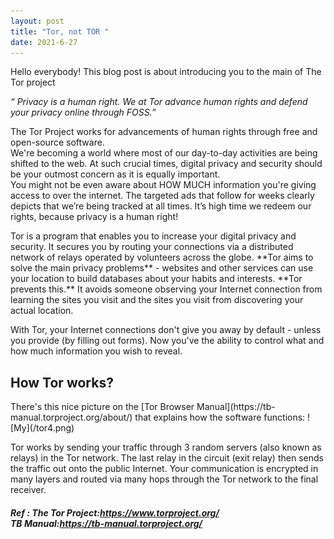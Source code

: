 ```yaml
---
layout: post
title: "Tor, not TOR "
date: 2021-6-27
---
```

Hello everybody!
This blog post is about introducing you to the main  of The Tor project

_“ Privacy is a human right. We at Tor advance human rights and defend your privacy online through FOSS.”_

<p>The Tor Project works for advancements of human rights through free and open-source software. <br>
We're becoming a world where most of our day-to-day activities are being shifted to the web. At such crucial times, digital privacy and security should be your outmost concern as it is equally important.<br>
You might not be even aware about HOW MUCH information you're giving access to over the internet. The targeted ads that follow for weeks clearly depicts that we’re being tracked at all times. It’s high time we redeem our rights, because privacy is a human right!</p>

<p>Tor is a program that enables you to increase your digital privacy and security. It secures you by routing your connections via a distributed network of relays operated by volunteers across the globe. **Tor aims to solve the main privacy problems** - websites and other services can use your location to build databases about your habits and interests.
**Tor prevents this.** It avoids someone observing your Internet connection from learning the sites you visit and the sites you visit from discovering your actual location.
</p>
With Tor, your Internet connections don't give you away by default - unless you provide (by filling out forms). Now you've the ability to control what and how much information you wish to reveal.

<h2><b>How Tor works?</b></h2> 
There's this nice picture on the [Tor Browser Manual](https://tb-manual.torproject.org/about/) that explains how the software functions: 
![My](/tor4.png)

Tor works by sending your traffic through 3 random servers (also known as relays) in the Tor network.
The last relay in the circuit (exit relay) then sends the traffic out onto the public Internet.
Your communication is encrypted in many layers and routed via many hops through the Tor network to the final receiver.

<h5> Ref : 
The Tor Project:<a href="https://www.torproject.org/">https://www.torproject.org/</a>
 <br>
TB Manual:<a href="https://tb-manual.torproject.org/">https://tb-manual.torproject.org/</a>
</h5>





